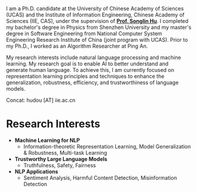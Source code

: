 I am a Ph.D. candidate at the University of Chinese Academy of Sciences (UCAS) and the Institute of Information Engineering, Chinese Academy of Sciences (IIE, CAS), under the supervision of [**Prof. Songlin Hu**](https://people.ucas.ac.cn/~husonglin?language=en). 
I completed my bachelor's degree in Physics from Shenzhen University and my master's degree in Software Engineering from National Computer System Engineering Research Institute of China (joint program with UCAS). 
Prior to my Ph.D., I worked as an Algorithm Researcher at Ping An.

My research interests include natural language processing and machine learning. My research goal is to enable AI to better understand and generate human language. To achieve this, I am currently focused on representation learning principles and techniques to enhance the generalization, robustness, efficiency, and trustworthiness of language models.


Concat: hudou [AT] iie.ac.cn

# Research Interests
- **Machine Learning for NLP**
  - Information-theoretic Representation Learning, Model Generalization & Robustness, Multi-task Learning
- **Trustworthy Large Language Models**
  - Truthfulness, Safety, Fairness
- **NLP Applications**
  - Sentiment Analysis, Harmful Content Detection, Misinformation Detection
